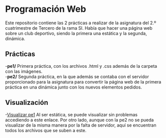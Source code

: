 # Programación Web
Este repositorio contiene las 2 prácticas a realizar de la asignatura del 2.º cuatrimestre de 
Tercero de la rama SI. Había que hacer una página web sobre un club deportivo, siendo la primera
una estática y la segunda, dinámica.

## Prácticas
-**pe1/** Primera práctica, con los archivos .html y .css además de la carpeta con las imágenes.<br>
-**pe2/** Segunda práctica, en la que además se contaba con el servidor proporcionado para la 
          asignatura para convertir la página web de la primera práctica en una dinámica junto 
          con los nuevos elementos pedidos. 

## Visualización
-[Visualizar pe1](https://anarajer10.github.io/Programacion-Web/pe1/)
                 Al ser estática, se puede visualizar sin problemas accediendo a este enlace.
                 Por otro lado, aunque con la pe2 no se pueda visualizar de la misma manera por la
                 falta de servidor, aquí se encuentran todos los archivos que se suben a este.
